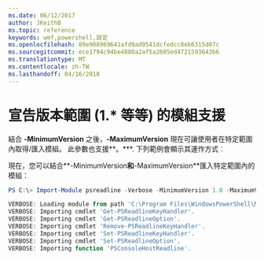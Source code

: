 ```yaml
---
ms.date: 06/12/2017
author: JKeithB
ms.topic: reference
keywords: wmf,powershell,設定
ms.openlocfilehash: 89e908969641afd9ad9541dcfedcc8eb6315d07c
ms.sourcegitcommit: ece1794c94be4880a2af5a2605ed4721593643b6
ms.translationtype: MT
ms.contentlocale: zh-TW
ms.lasthandoff: 04/16/2018
---
```

# <a name="modules-support-for-declaring-version-ranges-1-etc"></a>宣告版本範圍 (1.* 等等) 的模組支援
結合 **-MinimumVersion** 之後，**-MaximumVersion** 現在可讓使用者在特定範圍內取得/匯入模組。 此參數也支援**。**\*. 下列範例會顯示其運作方式︰

現在，您可以結合**-MinimumVersion**和**-MaximumVersion**匯入特定範圍內的模組：

```powershell
PS C:\> Import-Module psreadline -Verbose -MinimumVersion 1.0 -MaximumVersion 1.2.*

VERBOSE: Loading module from path 'C:\Program Files\WindowsPowerShell\Modules\psreadline\1.1\psreadline.psd1'.
VERBOSE: Importing cmdlet 'Get-PSReadlineKeyHandler'.
VERBOSE: Importing cmdlet 'Get-PSReadlineOption'.
VERBOSE: Importing cmdlet 'Remove-PSReadlineKeyHandler'.
VERBOSE: Importing cmdlet 'Set-PSReadlineKeyHandler'.
VERBOSE: Importing cmdlet 'Set-PSReadlineOption'.
VERBOSE: Importing function 'PSConsoleHostReadline'.
```
